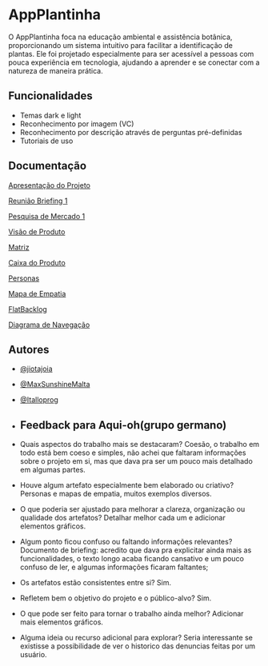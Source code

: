 # AppPlantinha


O AppPlantinha foca na educação ambiental e assistência botânica, proporcionando um sistema intuitivo para facilitar a identificação de plantas. Ele foi projetado especialmente para ser acessível a pessoas com pouca experiência em tecnologia, ajudando a aprender e se conectar com a natureza de maneira prática.




## Funcionalidades

- Temas dark e light
- Reconhecimento por imagem (VC)
- Reconhecimento por descrição através de perguntas pré-definidas
- Tutoriais de uso


## Documentação

[Apresentação do Projeto](https://www.canva.com/design/DAGXgrSO_0o/wrGx0KFzTWS3zleUgeod4w/edit?utm_content=DAGXgrSO_0o&utm_campaign=designshare&utm_medium=link2&utm_source=sharebutton)

[Reunião Briefing 1](https://docs.google.com/document/d/19c-x3AF_tO6xtqHLBqVJXcHQqigFtYhB/edit?usp=sharing&ouid=107283692590997326236&rtpof=true&sd=true)

[Pesquisa de Mercado 1](https://docs.google.com/document/d/1lA9FP3LFecWEbFGgJOPgBvmhHP4UIFRc1LZKi1tzNnY/edit?usp=sharing)

[Visão de Produto](https://drive.google.com/file/d/1eLiMDZySX3MLYv_AHfba_S7zv0_l2Fwl/view?usp=sharing)

[Matriz](https://drive.google.com/file/d/15LPuG3o1s_hIVnLK_kmix4TnFgsrbEoE/view?usp=sharing)

[Caixa do Produto](https://docs.google.com/document/d/1iDMqc_gotdnAfLRWD-vqKX4LM5wwEXz_fl4hF-Zz6-g/edit?usp=sharing)

[Personas](https://www.canva.com/design/DAGVjGoPh6w/K7UQ9ZtulSMO-n_tEU57NQ/edit?utm_content=DAGVjGoPh6w&utm_campaign=designshare&utm_medium=link2&utm_source=sharebutton)

[Mapa de Empatia](https://miro.com/app/board/uXjVLJtYUK4=/?share_link_id=314274249562)

[FlatBacklog]()

[Diagrama de Navegação]()

## Autores

- [@jiotajoia](https://github.com/jiotajoia)
- [@MaxSunshineMalta](https://github.com/MaxSunshineMalta)
- [@Italloprog](https://github.com/Italloprog)

- ## Feedback para Aqui-oh(grupo germano)
- Quais aspectos do trabalho mais se destacaram? Coesão, o trabalho em todo está bem coeso e simples, não achei que faltaram informações sobre o projeto em si, mas que dava pra ser um pouco mais detalhado em algumas partes.
- Houve algum artefato especialmente bem elaborado ou criativo? Personas e mapas de empatia, muitos exemplos diversos.
- O que poderia ser ajustado para melhorar a clareza, organização ou qualidade dos artefatos? Detalhar melhor cada um e adicionar elementos gráficos.
- Algum ponto ficou confuso ou faltando informações relevantes? Documento de briefing: acredito que dava pra explicitar ainda mais as funcionalidades, o texto longo acaba ficando cansativo e um pouco confuso de ler, e algumas informações ficaram faltantes;
- Os artefatos estão consistentes entre si? Sim.
- Refletem bem o objetivo do projeto e o público-alvo? Sim.
- O que pode ser feito para tornar o trabalho ainda melhor? Adicionar mais elementos gráficos.
- Alguma ideia ou recurso adicional para explorar? Seria interessante se existisse a possibilidade de ver o historico das denuncias feitas por um usuário.
